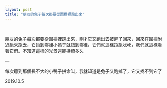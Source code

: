 ```yaml
---
layout: post
title: "朋友的兔子每次都要從圍欄裡跑出來"
---
```


  
&nbsp;
&nbsp;


朋友的兔子每次都要從圍欄裡跑出來，剛才它又跑出去被趕了回來，回來在圍欄附近跑來跑去，它跑到哪裡小鴨子就跟到哪裡，它們就這樣跑跑吃吃，我們就這樣看著它們。不知道這樣的光景還能持續多久 ​​​​

—

每次聽到那個長不大的小鴨子拼命叫，我就知道是兔子又跑掉了，它又找不到它了 ​​​​

2019.10.5
